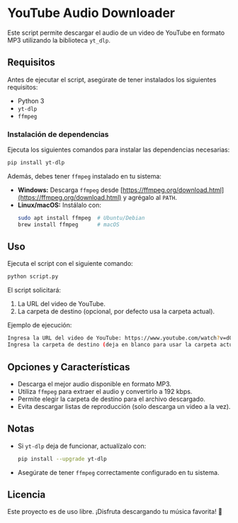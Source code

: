 # YouTube Audio Downloader

Este script permite descargar el audio de un video de YouTube en formato MP3 utilizando la biblioteca `yt_dlp`.

## Requisitos

Antes de ejecutar el script, asegúrate de tener instalados los siguientes requisitos:

- Python 3
- `yt-dlp`
- `ffmpeg`

### Instalación de dependencias

Ejecuta los siguientes comandos para instalar las dependencias necesarias:

```sh
pip install yt-dlp
```

Además, debes tener `ffmpeg` instalado en tu sistema:

- **Windows:** Descarga `ffmpeg` desde [https://ffmpeg.org/download.html](https://ffmpeg.org/download.html) y agrégalo al `PATH`.
- **Linux/macOS:** Instálalo con:
  ```sh
  sudo apt install ffmpeg  # Ubuntu/Debian
  brew install ffmpeg      # macOS
  ```

## Uso

Ejecuta el script con el siguiente comando:

```sh
python script.py
```

El script solicitará:

1. La URL del video de YouTube.
2. La carpeta de destino (opcional, por defecto usa la carpeta actual).

Ejemplo de ejecución:

```sh
Ingresa la URL del video de YouTube: https://www.youtube.com/watch?v=dQw4w9WgXcQ
Ingresa la carpeta de destino (deja en blanco para usar la carpeta actual):
```

## Opciones y Características

- Descarga el mejor audio disponible en formato MP3.
- Utiliza `ffmpeg` para extraer el audio y convertirlo a 192 kbps.
- Permite elegir la carpeta de destino para el archivo descargado.
- Evita descargar listas de reproducción (solo descarga un video a la vez).

## Notas

- Si `yt-dlp` deja de funcionar, actualízalo con:
  ```sh
  pip install --upgrade yt-dlp
  ```
- Asegúrate de tener `ffmpeg` correctamente configurado en tu sistema.

## Licencia

Este proyecto es de uso libre. ¡Disfruta descargando tu música favorita! 🎵
